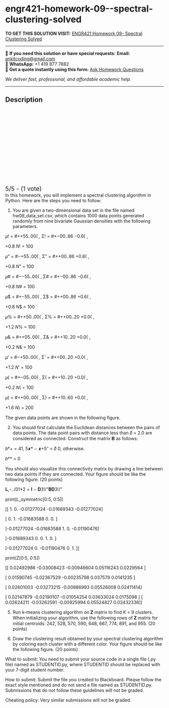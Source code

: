 # engr421-homework-09--spectral-clustering-solved
**TO GET THIS SOLUTION VISIT:** [ENGR421 Homework 09- Spectral Clustering Solved](https://www.ankitcodinghub.com/product/engr-421-dasc-521-introduction-to-machine-learning-homework-09-spectral-clustering-solved/)


---

📩 **If you need this solution or have special requests:** **Email:** ankitcoding@gmail.com  
📱 **WhatsApp:** +1 419 877 7882  
📄 **Get a quote instantly using this form:** [Ask Homework Questions](https://www.ankitcodinghub.com/services/ask-homework-questions/)

*We deliver fast, professional, and affordable academic help.*

---

<h2>Description</h2>



<div class="kk-star-ratings kksr-auto kksr-align-center kksr-valign-top" data-payload="{&quot;align&quot;:&quot;center&quot;,&quot;id&quot;:&quot;113902&quot;,&quot;slug&quot;:&quot;default&quot;,&quot;valign&quot;:&quot;top&quot;,&quot;ignore&quot;:&quot;&quot;,&quot;reference&quot;:&quot;auto&quot;,&quot;class&quot;:&quot;&quot;,&quot;count&quot;:&quot;1&quot;,&quot;legendonly&quot;:&quot;&quot;,&quot;readonly&quot;:&quot;&quot;,&quot;score&quot;:&quot;5&quot;,&quot;starsonly&quot;:&quot;&quot;,&quot;best&quot;:&quot;5&quot;,&quot;gap&quot;:&quot;4&quot;,&quot;greet&quot;:&quot;Rate this product&quot;,&quot;legend&quot;:&quot;5\/5 - (1 vote)&quot;,&quot;size&quot;:&quot;24&quot;,&quot;title&quot;:&quot;ENGR421 Homework 09- Spectral Clustering Solved&quot;,&quot;width&quot;:&quot;138&quot;,&quot;_legend&quot;:&quot;{score}\/{best} - ({count} {votes})&quot;,&quot;font_factor&quot;:&quot;1.25&quot;}">

<div class="kksr-stars">

<div class="kksr-stars-inactive">
            <div class="kksr-star" data-star="1" style="padding-right: 4px">


<div class="kksr-icon" style="width: 24px; height: 24px;"></div>
        </div>
            <div class="kksr-star" data-star="2" style="padding-right: 4px">


<div class="kksr-icon" style="width: 24px; height: 24px;"></div>
        </div>
            <div class="kksr-star" data-star="3" style="padding-right: 4px">


<div class="kksr-icon" style="width: 24px; height: 24px;"></div>
        </div>
            <div class="kksr-star" data-star="4" style="padding-right: 4px">


<div class="kksr-icon" style="width: 24px; height: 24px;"></div>
        </div>
            <div class="kksr-star" data-star="5" style="padding-right: 4px">


<div class="kksr-icon" style="width: 24px; height: 24px;"></div>
        </div>
    </div>

<div class="kksr-stars-active" style="width: 138px;">
            <div class="kksr-star" style="padding-right: 4px">


<div class="kksr-icon" style="width: 24px; height: 24px;"></div>
        </div>
            <div class="kksr-star" style="padding-right: 4px">


<div class="kksr-icon" style="width: 24px; height: 24px;"></div>
        </div>
            <div class="kksr-star" style="padding-right: 4px">


<div class="kksr-icon" style="width: 24px; height: 24px;"></div>
        </div>
            <div class="kksr-star" style="padding-right: 4px">


<div class="kksr-icon" style="width: 24px; height: 24px;"></div>
        </div>
            <div class="kksr-star" style="padding-right: 4px">


<div class="kksr-icon" style="width: 24px; height: 24px;"></div>
        </div>
    </div>
</div>


<div class="kksr-legend" style="font-size: 19.2px;">
            5/5 - (1 vote)    </div>
    </div>
In this homework, you will implement a spectral clustering algorithm in Python. Here are the steps you need to follow:

1. You are given a two-dimensional data set in the file named hw09_data_set.csv, which contains 1000 data points generated randomly from nine bivariate Gaussian densities with the following parameters.

𝜇! = #++55..00( , Σ! = #+−00..86 −0.6( ,

+0.8 𝑁! = 100

𝜇” = #−+55..00( , Σ” = #++00..86 +0.6( ,

+0.8 𝑁” = 100

𝜇# = #−−55..00( , Σ# = #+−00..86 −0.6( ,

+0.8 𝑁# = 100

𝜇$ = #+−55..00( , Σ$ = #++00..86 +0.6( ,

+0.8 𝑁$ = 100

𝜇% = #++50..00( , Σ% = #++00..20 +0.0( ,

+1.2 𝑁% = 100

𝜇&amp; = #++05..00( , Σ&amp; = #++10..20 +0.0( ,

+0.2 𝑁&amp; = 100

𝜇’ = #−+50..00( , Σ’ = #++00..20 +0.0( ,

+1.2 𝑁’ = 100

𝜇( = #+−05..00( , Σ( = #++10..20 +0.0( ,

+0.2 𝑁( = 100

𝜇) = #++00..00( , Σ) = #++10..60 +0.0( ,

+1.6 𝑁) = 200

The given data points are shown in the following figure.

2. You should first calculate the Euclidean distances between the pairs of data points. The data point pairs with distance less than 𝛿 = 2.0 are considered as connected. Construct the matrix 𝐁 as follows:

𝑏*+ = 41, 5𝒙* − 𝒙+5″ &lt; 𝛿 0, otherwise.

𝑏** = 0

You should also visualize this connectivity matrix by drawing a line between two data points if they are connected. Your figure should be like the following figure. (20 points)

𝐋,-../01*2 = 𝐈 − 𝐃3!/”𝐁𝐃3!/”

print(L_symmetric[0:5, 0:5])

[[ 1. 0. -0.01277024 -0.01689343 -0.01277024]

[ 0. 1. -0.01683588 0. 0. ]

[-0.01277024 -0.01683588 1. 0. -0.01190476]

[-0.01689343 0. 0. 1. 0. ]

[-0.01277024 0. -0.01190476 0. 1. ]]

print(Z[0:5, 0:5])

[[ 0.02492986 -0.03008423 -0.00946604 0.05116243 0.0229564 ]

[ 0.01590745 -0.02367529 -0.00235798 0.037579 0.0141235 ]

[ 0.02601003 -0.03273215 -0.00886993 0.05526008 0.02411414]

[ 0.02147879 -0.02190107 -0.01054254 0.03633024 0.0175098 ] [ 0.02624211 -0.03262591 -0.00925994 0.05524827 0.02432336]]

5. Run k-means clustering algorithm on 𝐙 matrix to find 𝐾 = 9 clusters. When initializing your algorithm, use the following rows of 𝐙 matrix for initial centroids: 242, 528, 570, 590, 648, 667, 774, 891, and 955. (20 points)

6. Draw the clustering result obtained by your spectral clustering algorithm by coloring each cluster with a different color. Your figure should be like the following figure. (20 points)

What to submit: You need to submit your source code in a single file (.py file) named as STUDENTID.py, where STUDENTID should be replaced with your 7-digit student number.

How to submit: Submit the file you created to Blackboard. Please follow the exact style mentioned and do not send a file named as STUDENTID.py. Submissions that do not follow these guidelines will not be graded.

Cheating policy: Very similar submissions will not be graded.
